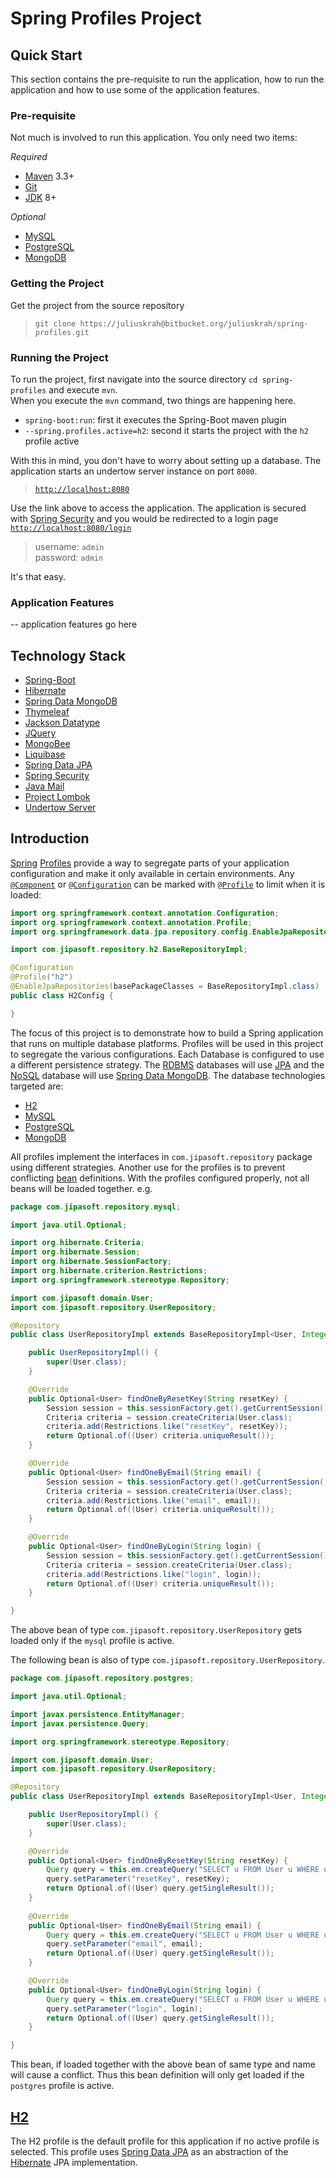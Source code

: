# Spring Profiles Project

## Quick Start
This section contains the pre-requisite to run the application, how to run the application and how to use some of the application features.

### Pre-requisite
Not much is involved to run this application. You only need two items:

*Required*
* [Maven][] 3.3+
* [Git][]
* [JDK][] 8+

*Optional*
* [MySQL][]
* [PostgreSQL][]
* [MongoDB][]

### Getting the Project
Get the project from the source repository
>`git clone https://juliuskrah@bitbucket.org/juliuskrah/spring-profiles.git`

### Running the Project
To run the project, first navigate into the source directory `cd spring-profiles` and execute `mvn`.  
When you execute the `mvn` command, two things are happening here.

* `spring-boot:run`: first it executes the Spring-Boot maven plugin
* `--spring.profiles.active=h2`: second it starts the project with the `h2` profile active

With this in mind, you don't have to worry about setting up a database. The application starts an undertow server instance on port `8080`.
> [`http://localhost:8080`][1]

Use the link above to access the application. The application is secured with [Spring Security][security] and you would be redirected to a login page [`http://localhost:8080/login`][2]
> username: `admin`  
  password: `admin`
  
It's that easy.

### Application Features
-- application features go here

## Technology Stack
* [Spring-Boot][]
* [Hibernate][]
* [Spring Data MongoDB][]
* [Thymeleaf][]
* [Jackson Datatype][]
* [JQuery][]
* [MongoBee][]
* [Liquibase][]
* [Spring Data JPA][]
* [Spring Security][security]
* [Java Mail][]
* [Project Lombok][]
* [Undertow Server][]

## Introduction
[Spring][] [Profiles][] provide a way to segregate parts of your application configuration and make it only available in certain environments. Any [`@Component`][Component] or [`@Configuration`][Configuration] can be marked with [`@Profile`][Profile] to limit when it is loaded:

```java
import org.springframework.context.annotation.Configuration;
import org.springframework.context.annotation.Profile;
import org.springframework.data.jpa.repository.config.EnableJpaRepositories;

import com.jipasoft.repository.h2.BaseRepositoryImpl;

@Configuration
@Profile("h2")
@EnableJpaRepositories(basePackageClasses = BaseRepositoryImpl.class)
public class H2Config {

}
```

The focus of this project is to demonstrate how to build a Spring application that runs on multiple database platforms. Profiles will be used in this project to segregate the various configurations. Each Database is configured to use a different persistence strategy. The [RDBMS][] databases will use [JPA][] and the [NoSQL][] database will use [Spring Data MongoDB][]. The database technologies targeted are:

* [H2][]
* [MySQL][]
* [PostgreSQL][]
* [MongoDB][]

All profiles implement the interfaces in `com.jipasoft.repository` package using different strategies. Another use for the profiles is to prevent conflicting [bean][] definitions. With the profiles configured properly, not all beans will be loaded together. e.g.

```java
package com.jipasoft.repository.mysql;

import java.util.Optional;

import org.hibernate.Criteria;
import org.hibernate.Session;
import org.hibernate.SessionFactory;
import org.hibernate.criterion.Restrictions;
import org.springframework.stereotype.Repository;

import com.jipasoft.domain.User;
import com.jipasoft.repository.UserRepository;

@Repository
public class UserRepositoryImpl extends BaseRepositoryImpl<User, Integer> implements UserRepository {

	public UserRepositoryImpl() {
		super(User.class);
	}

	@Override
	public Optional<User> findOneByResetKey(String resetKey) {
		Session session = this.sessionFactory.get().getCurrentSession();
		Criteria criteria = session.createCriteria(User.class);
		criteria.add(Restrictions.like("resetKey", resetKey));
		return Optional.of((User) criteria.uniqueResult());
	}

	@Override
	public Optional<User> findOneByEmail(String email) {
		Session session = this.sessionFactory.get().getCurrentSession();
		Criteria criteria = session.createCriteria(User.class);
		criteria.add(Restrictions.like("email", email));
		return Optional.of((User) criteria.uniqueResult());
	}

	@Override
	public Optional<User> findOneByLogin(String login) {
		Session session = this.sessionFactory.get().getCurrentSession();
		Criteria criteria = session.createCriteria(User.class);
		criteria.add(Restrictions.like("login", login));
		return Optional.of((User) criteria.uniqueResult());
	}

}

```

The above bean of type `com.jipasoft.repository.UserRepository` gets loaded only if the `mysql` profile is active.

The following bean is also of type `com.jipasoft.repository.UserRepository`. 

```java
package com.jipasoft.repository.postgres;

import java.util.Optional;

import javax.persistence.EntityManager;
import javax.persistence.Query;

import org.springframework.stereotype.Repository;

import com.jipasoft.domain.User;
import com.jipasoft.repository.UserRepository;

@Repository
public class UserRepositoryImpl extends BaseRepositoryImpl<User, Integer> implements UserRepository {

	public UserRepositoryImpl() {
		super(User.class);
	}

	@Override
	public Optional<User> findOneByResetKey(String resetKey) {
		Query query = this.em.createQuery("SELECT u FROM User u WHERE u.resetKey LIKE :resetKey");
		query.setParameter("resetKey", resetKey);
		return Optional.of((User) query.getSingleResult());
	}
	
	@Override
	public Optional<User> findOneByEmail(String email) {
		Query query = this.em.createQuery("SELECT u FROM User u WHERE u.email LIKE :email");
		query.setParameter("email", email);
		return Optional.of((User) query.getSingleResult());
	}

	@Override
	public Optional<User> findOneByLogin(String login) {
		Query query = this.em.createQuery("SELECT u FROM User u WHERE u.login LIKE :login");
		query.setParameter("login", login);
		return Optional.of((User) query.getSingleResult());
	}

}

```

This bean, if loaded together with the above bean of same type and name will cause a conflict. Thus this bean definition will only get loaded if the `postgres` profile is active.

## [H2][]
The H2 profile is the default profile for this application if no active profile is selected. This profile uses [Spring Data JPA][] as an abstraction of the [Hibernate][] JPA implementation.


[comment]: # (The implicit link name shortcut allows you to omit the name of the link, in which case the link text itself is used as the name)
[comment]: # (Reference links are not case sensitive)

[1]: http://localhost:8080
[2]: http://localhost:8080/login "Login to Spring-Profiles"
[Maven]: http://maven.apache.org/ "Maven"
[Git]: https://git-scm.com/ "Git"
[MongoBee]: https://github.com/mongobee/mongobee/wiki/How-to-use-mongobee "MongoBee database migration tool"
[Spring-Boot]: http://docs.spring.io/spring-boot/docs/current/reference/htmlsingle/ "Spring Boot"
[Jackson Datatype]: https://github.com/FasterXML/jackson-datatype-jsr310
[Thymeleaf]: http://www.thymeleaf.org/doc/tutorials/2.1/thymeleafspring.html
[JQuery]: https://api.jquery.com
[Java Mail]: https://java.net/projects/javamail/pages/Home
[Project Lombok]: http://jnb.ociweb.com/jnb/jnbJan2010.html
[Liquibase]: http://www.liquibase.org/documentation/index.html
[Undertow Server]: http://undertow.io/undertow-docs/undertow-docs-1.3.0/index.html
[JDK]: http://www.oracle.com/technetwork/java/javase/downloads/jdk8-downloads-2133151.html
[security]: http://docs.spring.io/spring-security/site/docs/4.1.1.RELEASE/reference/htmlsingle/
[bean]: http://www.tutorialspoint.com/spring/spring_bean_definition.htm "Spring Beans"
[Spring Data MongoDB]: http://docs.spring.io/spring-data/data-mongo/docs/1.9.2.RELEASE/reference/html/ "Spring Data MongoDB"
[Spring Data JPA]: http://docs.spring.io/spring-data/jpa/docs/1.10.2.RELEASE/reference/html/ "Spring Data JPA"
[Hibernate]: http://hibernate.org/orm/documentation/getting-started/ "Hibernate ORM"
[RDBMS]: http://www.tutorialspoint.com/sql/sql-rdbms-concepts.htm "Relational Database Management System"
[NoSQL]: http://nosql-database.org/ "Not Only SQL"
[JPA]: http://docs.oracle.com/javaee/7/tutorial/persistence-intro.htm "Java Persistence API"
[H2]: http://www.h2database.com/html/quickstart.html "H2 database"
[MySQL]: http://dev.mysql.com/doc/ "MySQL database"
[PostgreSQL]: https://www.postgresql.org/docs/ "PostgreSQL database"
[MongoDb]: https://docs.mongodb.com/?_ga=1.1231921.1865610331.1455481105
[Spring]: http://docs.spring.io/spring/docs/current/spring-framework-reference/htmlsingle/ "Spring Framework"
[Profiles]: http://docs.spring.io/spring-boot/docs/current/reference/html/boot-features-profiles.html
[Configuration]: http://docs.spring.io/spring/docs/current/javadoc-api/org/springframework/context/annotation/Configuration.html
[Profile]: http://docs.spring.io/spring/docs/current/javadoc-api/org/springframework/context/annotation/Profile.html
[Component]: http://docs.spring.io/spring/docs/current/javadoc-api/org/springframework/stereotype/Component.html